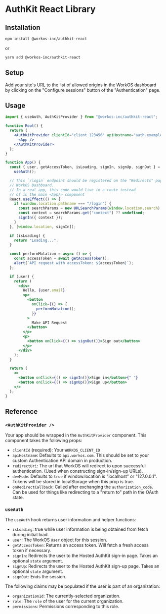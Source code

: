 # AuthKit React Library

## Installation

```bash
npm install @workos-inc/authkit-react
```

or

```bash
yarn add @workos-inc/authkit-react
```

## Setup

Add your site's URL to the list of allowed origins in the WorkOS dashboard by
clicking on the "Configure sessions" button of the "Authentication" page.

## Usage

```jsx
import { useAuth, AuthKitProvider } from "@workos-inc/authkit-react";

function Root() {
  return (
    <AuthKitProvider clientId="client_123456" apiHostname="auth.example.com">
      <App />
    </AuthKitProvider>
  );
}

function App() {
  const { user, getAccessToken, isLoading, signIn, signUp, signOut } =
    useAuth();

  // This `/login` endpoint should be registered on the "Redirects" page of the
  // WorkOS Dashboard.
  // In a real app, this code would live in a route instead
  // of in the main <App/> component
  React.useEffect(() => {
    if (window.location.pathname === "/login") {
      const searchParams = new URLSearchParams(window.location.search);
      const context = searchParams.get("context") ?? undefined;
      signIn({ context });
    }
  }, [window.location, signIn]);

  if (isLoading) {
    return "Loading...";
  }

  const performMutation = async () => {
    const accessToken = await getAccessToken();
    alert(`API request with accessToken: ${accessToken}`);
  };

  if (user) {
    return (
      <div>
        Hello, {user.email}
        <p>
          <button
            onClick={() => {
              performMutation();
            }}
          >
            Make API Request
          </button>
        </p>
        <p>
          <button onClick={() => signOut()}>Sign out</button>
        </p>
      </div>
    );
  }

  return (
    <>
      <button onClick={() => signIn()}>Sign in</button>{" "}
      <button onClick={() => signUp()}>Sign up</button>
    </>
  );
}
```

## Reference

### `<AuthKitProvider />`

Your app should be wrapped in the `AuthKitProvider` component. This component
takes the following props:

* `clientId` (required): Your `WORKOS_CLIENT_ID`
* `apiHostname`: Defaults to `api.workos.com`. This should be set to your custom Authentication API domain in production.
* `redirectUri`: The url that WorkOS will redirect to upon successful authentication. (Used when constructing sign-in/sign-up URLs).
* `devMode`: Defaults to `true` if window.location is "localhost" or "127.0.0.1". Tokens will be stored in localStorage when this prop is true.
* `onRedirectCallback`: Called after exchanging the
  `authorization_code`. Can be used for things like redirecting to a "return
  to" path in the OAuth state.

### `useAuth`

The `useAuth` hook returns user information and helper functions:

* `isLoading`: true while user information is being obtained from fetch during initial load.
* `user`: The WorkOS `User` object for this session.
* `getAccessToken`: Returns an access token. Will fetch a fresh access token if necessary.
* `signIn`: Redirects the user to the Hosted AuthKit sign-in page. Takes an optional `state` argument.
* `signUp`: Redirects the user to the Hosted AuthKit sign-up page. Takes an optional `state` argument.
* `signOut`: Ends the session.

The following claims may be populated if the user is part of an organization:

* `organizationId`: The currently-selected organization.
* `role`: The `role` of the user for the current organization.
* `permissions`: Permissions corresponding to this role.
